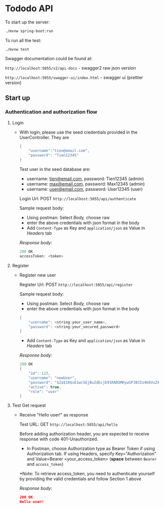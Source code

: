 # Tododo API

To start up the server:

```bash
./mvnw spring-boot:run
```

To run all the test:

```
./mvnw test
```

Swagger documentation could be found at:

`http://localhost:5055/v2/api-docs` - swagger2 raw json version

`http://localhost:5055/swagger-ui/index.html` - swagger ui (prettier version)

## Start up

### Authentication and authorization flow

1. Login 
    - With login, please use the seed credentials provided in the UserController. They are

        ```java
        {
        	"username":"tien@email.com",
        	"password": "Tien12345"
        }
        ```

        Test user in the seed database are:

        - username: tien@email.com, password: Tien12345 (admin)
        - username: max@email.com, password: Max12345 (admin)
        - username: user@email.com, password: User12345 (user)

        Login Url: POST `http://localhost:5055/api/authenticate`

        Sample request body:

        - Using postman: Select *Body,*  choose raw
        - enter the above credentials with json format in the body
        - Add `Content-Type` as Key and `application/json` as Value in *Headers* tab

        *Response body:* 

        ```java
        200 OK 
        accessToken: <token>
        ```

2. Register 
    - Register new user

        Register Url: POST `http://localhost:5055/api/register`

        Sample request body:

        - Using postman: Select *Body,*  choose raw
        - enter the above credentials with json format in the body
        ```java
        {
        	"username": <string:your_user_name>,
        	"password": <string:your_secured_password>
        }
        ```
        - Add `Content-Type` as Key and `application/json` as Value in *Headers* tab

        *Response body:* 

        ```java
        200 OK 
        {
            "id": 123,
            "username": "newUser",
            "password": "$2a$10$sE1wcSEjBu2dEcjb91RADOMKywSPJB3Io4K6VuZXQPhZDzZ7zYu5C",
            "active": true,
            "role": "user"
        }
        ```
3. Test Get request
    - Receive "Hello user!" as response

        Test URL: GET `http://localhost:5055/api/hello`

        Before adding authorization header, you are expected to receive response with code 401-Unauthorized.

        - In Postman, choose Authorization type as Bearer Token if using Authorization tab. If using Headers, specify Key="Authorization" and Value=Bearer <your_access_token> (**space** between `Bearer` and `access_token`)

        *Note: To retrieve access_token, you need to authenticate yourself by providing the valid credentials and follow Section 1 above

        *Response body:* 

        ```json
        200 OK 
        Hello user!
        ```


